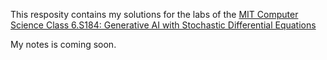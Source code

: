 This resposity contains my solutions for the labs of the [MIT Computer Science Class 6.S184: Generative AI with Stochastic Differential Equations](https://diffusion.csail.mit.edu/)

My notes is coming soon.
